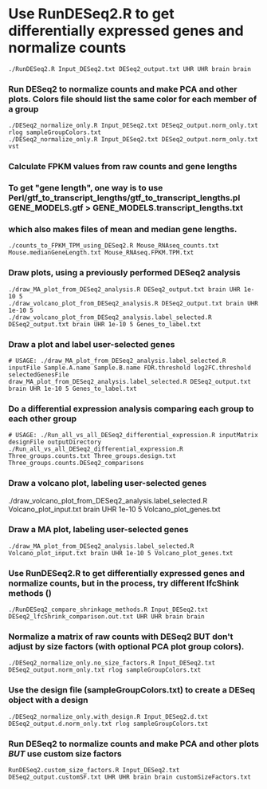 # Use RunDESeq2.R to get differentially expressed genes and normalize counts

```
./RunDESeq2.R Input_DESeq2.txt DESeq2_output.txt UHR UHR brain brain
```

### Run DESeq2 to normalize counts and make PCA and other plots.  Colors file should list the same color for each member of a group
```
./DESeq2_normalize_only.R Input_DESeq2.txt DESeq2_output.norm_only.txt rlog sampleGroupColors.txt
./DESeq2_normalize_only.R Input_DESeq2.txt DESeq2_output.norm_only.txt vst
```

### Calculate FPKM values from raw counts and gene lengths
### To get "gene length", one way is to use Perl/gtf_to_transcript_lengths/gtf_to_transcript_lengths.pl GENE_MODELS.gtf > GENE_MODELS.transcript_lengths.txt
### which also makes files of mean and median gene lengths. 
```
./counts_to_FPKM_TPM_using_DESeq2.R Mouse_RNAseq_counts.txt Mouse.medianGeneLength.txt Mouse_RNAseq.FPKM.TPM.txt
```

### Draw plots, using a previously performed DESeq2 analysis
```
./draw_MA_plot_from_DESeq2_analysis.R DESeq2_output.txt brain UHR 1e-10 5
./draw_volcano_plot_from_DESeq2_analysis.R DESeq2_output.txt brain UHR 1e-10 5
./draw_volcano_plot_from_DESeq2_analysis.label_selected.R DESeq2_output.txt brain UHR 1e-10 5 Genes_to_label.txt
```

### Draw a plot and label user-selected genes
```
# USAGE: ./draw_MA_plot_from_DESeq2_analysis.label_selected.R inputFile Sample.A.name Sample.B.name FDR.threshold log2FC.threshold selectedGenesFile
draw_MA_plot_from_DESeq2_analysis.label_selected.R DESeq2_output.txt brain UHR 1e-10 5 Genes_to_label.txt
```

### Do a differential expression analysis comparing each group to each other group
```
# USAGE: ./Run_all_vs_all_DESeq2_differential_expression.R inputMatrix designFile outputDirectory
./Run_all_vs_all_DESeq2_differential_expression.R Three_groups.counts.txt Three_groups.design.txt Three_groups.counts.DESeq2_comparisons
```

### Draw a volcano plot, labeling user-selected genes
./draw_volcano_plot_from_DESeq2_analysis.label_selected.R Volcano_plot_input.txt brain UHR 1e-10 5 Volcano_plot_genes.txt

### Draw a MA plot, labeling user-selected genes
```
./draw_MA_plot_from_DESeq2_analysis.label_selected.R Volcano_plot_input.txt brain UHR 1e-10 5 Volcano_plot_genes.txt
```

### Use RunDESeq2.R to get differentially expressed genes and normalize counts, but in the process, try different lfcShink methods ()
```
./RunDESeq2_compare_shrinkage_methods.R Input_DESeq2.txt DESeq2_lfcShrink_comparison.out.txt UHR UHR brain brain
```

### Normalize a matrix of raw counts with DESeq2 BUT don't adjust by size factors (with optional PCA plot group colors).
```
./DESeq2_normalize_only.no_size_factors.R Input_DESeq2.txt DESeq2_output.norm_only.txt rlog sampleGroupColors.txt
```

### Use the design file (sampleGroupColors.txt) to create a DESeq object with a design
```
./DESeq2_normalize_only.with_design.R Input_DESeq2.d.txt DESeq2_output.d.norm_only.txt rlog sampleGroupColors.txt
```

### Run DESeq2 to normalize counts and make PCA and other plots *BUT* use custom size factors
```
RunDESeq2.custom_size_factors.R Input_DESeq2.txt DESeq2_output.customSF.txt UHR UHR brain brain customSizeFactors.txt
```
